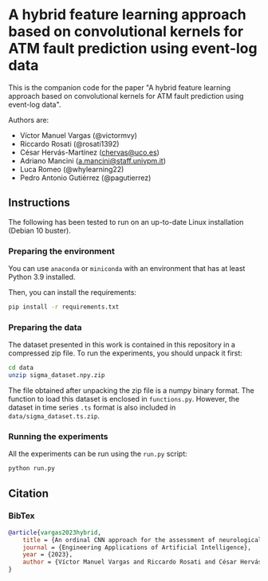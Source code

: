 
# A hybrid feature learning approach based on convolutional kernels for ATM fault prediction using event-log data

This is the companion code for the paper "A hybrid feature learning approach based on convolutional kernels for ATM fault prediction using event-log data".

Authors are:
* Víctor Manuel Vargas (@victormvy)
* Riccardo Rosati (@rosati1392)
* César Hervás-Martínez (chervas@uco.es)
* Adriano Mancini (a.mancini@staff.univpm.it)
* Luca Romeo (@whylearning22)
* Pedro Antonio Gutiérrez (@pagutierrez)

  
## Instructions

The following has been tested to run on an up-to-date Linux installation (Debian 10 buster).

### Preparing the environment

You can use `anaconda` or `miniconda` with an environment that has at least Python 3.9 installed.

Then, you can install the requirements:

```bash
pip install -r requirements.txt
```

### Preparing the data

The dataset presented in this work is contained in this repository in a compressed zip file. To run the experiments, you should unpack it first:

```bash
cd data
unzip sigma_dataset.npy.zip
```

The file obtained after unpacking the zip file is a numpy binary format. The function to load this dataset is enclosed in `functions.py`.
However, the dataset in time series `.ts` format is also included in `data/sigma_dataset.ts.zip`.

### Running the experiments

All the experiments can be run using the `run.py` script:

```bash
python run.py
```

## Citation
### BibTex
```bibtex
@article{vargas2023hybrid,
	title = {An ordinal CNN approach for the assessment of neurological damage in Parkinson’s disease patients},
	journal = {Engineering Applications of Artificial Intelligence},
	year = {2023},
	author = {Víctor Manuel Vargas and Riccardo Rosati and César Hervás-Martínez and Adriano Mancini and Luca Romeo and Pedro Antonio Gutiérrez}
}
```

